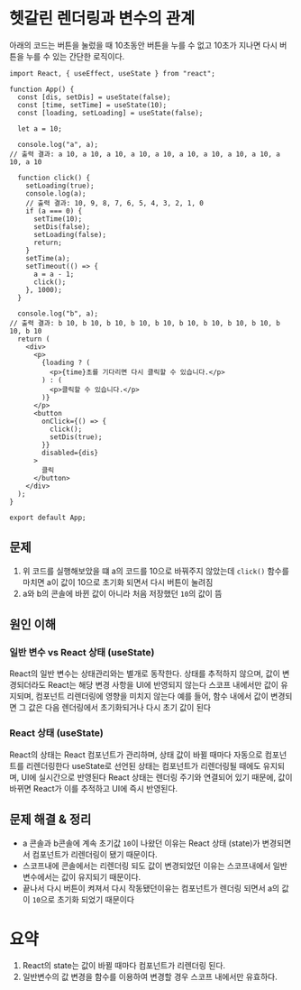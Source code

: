 # 헷갈린 렌더링과 변수의 관계

아래의 코드는 버튼을 눌렀을 때 10초동안 버튼을 누를 수 없고 10초가 지나면 다시 버튼을 누를 수 있는 간단한 로직이다.

```tsx
import React, { useEffect, useState } from "react";

function App() {
  const [dis, setDis] = useState(false);
  const [time, setTime] = useState(10);
  const [loading, setLoading] = useState(false);

  let a = 10;

  console.log("a", a);
// 출력 결과: a 10, a 10, a 10, a 10, a 10, a 10, a 10, a 10, a 10, a 10, a 10

  function click() {
    setLoading(true);
    console.log(a);
    // 출력 결과: 10, 9, 8, 7, 6, 5, 4, 3, 2, 1, 0
    if (a === 0) {
      setTime(10);
      setDis(false);
      setLoading(false);
      return;
    }
    setTime(a);
    setTimeout(() => {
      a = a - 1;
      click();
    }, 1000);
  }

  console.log("b", a);
// 출력 결과: b 10, b 10, b 10, b 10, b 10, b 10, b 10, b 10, b 10, b 10, b 10
  return (
    <div>
      <p>
        {loading ? (
          <p>{time}초를 기다리면 다시 클릭할 수 있습니다.</p>
        ) : (
          <p>클릭할 수 있습니다.</p>
        )}
      </p>
      <button
        onClick={() => {
          click();
          setDis(true);
        }}
        disabled={dis}
      >
        클릭
      </button>
    </div>
  );
}

export default App;
```

## 문제
1. 위 코드를 실행해보았을 떄 a의 코드를 10으로 바꿔주지 않았는데 `click()` 함수를 마치면 a이 값이 10으로 초기화 되면서 다시 버튼이 눌려짐
2. a와 b의 콘솔에 바뀐 값이 아니라 처음 저장했던 `10`의 값이 뜸

## 원인 이해

### 일반 변수 vs React 상태 (useState)
React의 일반 변수는 상태관리와는 별개로 동작한다.
상태를 추적하지 않으며, 값이 변경되더라도 React는 해당 변경 사항을 UI에 반영되지 않는다
스코프 내에서만 값이 유지되며, 컴포넌트 리렌더링에 영향을 미치지 않는다
예를 들어, 함수 내에서 값이 변경되면 그 값은 다음 렌더링에서 초기화되거나 다시 초기 값이 된다

### React 상태 (useState)
React의 상태는 React 컴포넌트가 관리하며, 상태 값이 바뀔 때마다 자동으로 컴포넌트를 리렌더링한다
useState로 선언된 상태는 컴포넌트가 리렌더링될 때에도 유지되며, UI에 실시간으로 반영된다
React 상태는 렌더링 주기와 연결되어 있기 때문에, 값이 바뀌면 React가 이를 추적하고 UI에 즉시 반영된다.

## 문제 해결 & 정리
- a 콘솔과 b콘솔에 계속 초기값 `10`이 나왔던 이유는 React 상태 (state)가 변경되면서 컴포넌트가 리렌더링이 됐기 때문이다.
- 스코프내에 콘솔에서는 리렌더링 되도 값이 변경되었던 이유는 스코프내에서 일반변수에서는 값이 유지되기 때문이다.
- 끝나서 다시 버튼이 켜져서 다시 작동됐던이유는 컴포넌트가 렌더링 되면서 a의 값이 `10`으로 초기화 되었기 때문이다



# 요약
1.  React의 state는 값이 바뀔 때마다 컴포넌트가 리렌더링 된다.
2. 일반변수의 값 변경을 함수를 이용하여 변경할 경우 스코프 내에서만 유효하다.
